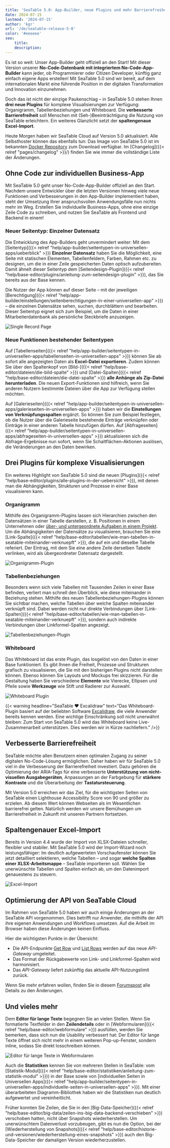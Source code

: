 ```yaml
---
title: 'SeaTable 5.0: App-Builder, neue Plugins und mehr Barrierefreiheit'
date: 2024-07-15
lastmod: '2024-07-15'
author: 'kgr'
url: '/de/seatable-release-5-0'
color: '#eeeeee'
seo:
    title:
    description:
---
```


Es ist so weit: Unser App-Builder geht offiziell an den Start! Mit dieser Version unserer **No-Code-Datenbank mit integriertem No-Code-App-Builder** kann jeder, ob Programmierer oder Citizen Developer, künftig ganz einfach eigene Apps erstellen! Mit SeaTable 5.0 sind wir bereit, auf dem internationalen Markt eine führende Position in der digitalen Transformation und Innovation einzunehmen.

Doch das ist nicht der einzige Paukenschlag – in SeaTable 5.0 stehen Ihnen **drei neue Plugins** für komplexe Visualisierungen zur Verfügung: Organigramm, Tabellenbeziehungen und Whiteboard. Die **verbesserte Barrierefreiheit** soll Menschen mit (Seh-)Beeinträchtigung die Nutzung von SeaTable erleichtern. Ein weiteres Glanzlicht setzt der **spaltengenaue Excel-Import**.

Heute Morgen haben wir SeaTable Cloud auf Version 5.0 aktualisiert. Alle Selbsthoster können das ebenfalls tun: Das Image von SeaTable 5.0 ist im bekannten [Docker Repository](https://hub.docker.com/r/seatable/seatable-enterprise) zum Download verfügbar. Im [Changelog]({{< relref "pages/changelog" >}}/) finden Sie wie immer die vollständige Liste der Änderungen.

## Ohne Code zur individuellen Business-App

Mit SeaTable 5.0 geht unser No-Code-App-Builder offiziell an den Start. Nachdem unsere Entwickler über die letzten Versionen hinweg viele neue Funktionen und Verbesserungen in den App-Builder implementiert haben, steht der Umsetzung Ihrer anspruchsvollen Anwendungsfälle nun nichts mehr im Weg. Erstellen Sie individuelle Business-Apps, ohne eine einzige Zeile Code zu schreiben, und nutzen Sie SeaTable als Frontend und Backend in einem!

### Neuer Seitentyp: Einzelner Datensatz

Die Entwicklung des App-Builders geht unvermindert weiter: Mit dem [Seitentyp]({{< relref "help/app-builder/seitentypen-in-universellen-apps/ueberblick" >}}) **Einzelner Datensatz** haben Sie die Möglichkeit, eine Seite mit statischen Elementen, Tabellenfeldern, Farben, Rahmen etc. zu designen, um die in einer Zeile gespeicherten Daten optisch aufzubereiten. Damit ähnelt dieser Seitentyp dem [Seitendesign-Plugin]({{< relref "help/base-editor/plugins/anleitung-zum-seitendesign-plugin" >}}), das Sie bereits aus der Base kennen.

Die Nutzer der App können auf dieser Seite – mit der jeweiligen [Berechtigung]({{< relref "help/app-builder/einstellungen/seitenberechtigungen-in-einer-universellen-app" >}}) – die einzelnen Datensätze sehen, suchen, durchblättern und bearbeiten. Dieser Seitentyp eignet sich zum Beispiel, um die Daten in einer Mitarbeiterdatenbank als persönliche Steckbriefe anzuzeigen.

![Single Record Page](Single-Record-Page-min.gif)

### Neue Funktionen bestehender Seitentypen

Auf [Tabellenseiten]({{< relref "help/app-builder/seitentypen-in-universellen-apps/tabellenseiten-in-universellen-apps" >}}) können Sie ab sofort alle angezeigten Daten als **Excel-Datei exportieren**. Zudem können Sie über den Spaltenkopf von [Bild-]({{< relref "help/base-editor/dateien/die-bild-spalte" >}}) und [Datei-Spalten]({{< relref "help/base-editor/dateien/die-datei-spalte" >}}) **alle Anhänge als Zip-Datei herunterladen**. Die neuen Export-Funktionen sind hilfreich, wenn Sie anderen Nutzern bestimmte Dateien über die App zur Verfügung stellen möchten.

Auf [Galerieseiten]({{< relref "help/app-builder/seitentypen-in-universellen-apps/galerieseiten-in-universellen-apps" >}}) haben wir die **Einstellungen von Verknüpfungsspalten** ergänzt. So können Sie zum Beispiel festlegen, ob die Nutzer über die Galerieseite bestehende Einträge verknüpfen oder Einträge in einer anderen Tabelle hinzufügen dürfen. Auf [Abfrageseiten]({{< relref "help/app-builder/seitentypen-in-universellen-apps/abfrageseiten-in-universellen-apps" >}}) aktualisieren sich die Abfrage-Ergebnisse nun sofort, wenn Sie Schaltflächen-Aktionen auslösen, die Veränderungen an den Daten bewirken.

## Drei Plugins für komplexe Visualisierungen

Ein weiteres Highlight von SeaTable 5.0 sind die neuen [Plugins]({{< relref "help/base-editor/plugins/alle-plugins-in-der-uebersicht" >}}), mit denen man die Abhängigkeiten, Strukturen und Prozesse in einer Base visualisieren kann.

### Organigramm

Mithilfe des Organigramm-Plugins lassen sich Hierarchien zwischen den Datensätzen in einer Tabelle darstellen, z. B. Positionen in einem Unternehmen oder [über- und untergeordnete Aufgaben in einem Projekt](https://seatable.io/projektstrukturplan-vorlage/). Um die Abhängigkeiten der Datensätze zu visualisieren, brauchen Sie eine [Link-Spalte]({{< relref "help/base-editor/tabellen/wie-man-tabellen-in-seatable-miteinander-verknuepft" >}}), die auf ein und dieselbe Tabelle referiert. Der Eintrag, mit dem Sie eine andere Zeile derselben Tabelle verlinken, wird als übergeordneter Datensatz dargestellt.

![Organigramm-Plugin](Organigramm-Plugin.png)

### Tabellenbeziehungen

Besonders wenn sich viele Tabellen mit Tausenden Zeilen in einer Base befinden, verliert man schnell den Überblick, wie diese miteinander in Beziehung stehen. Mithilfe des neuen Tabellenbeziehungen-Plugins können Sie sichtbar machen, welche Tabellen über welche Spalten miteinander verknüpft sind. Dabei werden nicht nur direkte Verbindungen über [Link-Spalten]({{< relref "help/base-editor/tabellen/wie-man-tabellen-in-seatable-miteinander-verknuepft" >}}), sondern auch indirekte Verbindungen über Linkformel-Spalten angezeigt.

![Tabellenbeziehungen-Plugin](Table-Relationships-Plugin.png)

### Whiteboard

Das Whiteboard ist das erste Plugin, das losgelöst von den Daten in einer Base funktioniert. Es gibt Ihnen die Freiheit, Prozesse und Strukturen grafisch zu visualisieren, die Sie mit den bisherigen Plugins nicht darstellen können. Ebenso können Sie Layouts und Mockups frei skizzieren. Für die Gestaltung haben Sie verschiedene **Elemente** wie Vierecke, Ellipsen und Pfeile sowie **Werkzeuge** wie Stift und Radierer zur Auswahl.

![Whiteboard Plugin](Whiteboard-Plugin.png)

{{< warning headline="SeaTable ♥ Excalidraw" text="Das Whiteboard-Plugin basiert auf der beliebten Software [Excalidraw](https://plus.excalidraw.com/), die viele Anwender bereits kennen werden. Eine wichtige Einschränkung soll nicht unerwähnt bleiben: Zum Start von SeaTable 5.0 wird das Whiteboard keine Live-Zusammenarbeit unterstützen. Dies werden wir in Kürze nachliefern." />}}

## Verbesserte Barrierefreiheit

SeaTable möchte allen Benutzern einen optimalen Zugang zu seiner digitalen No-Code-Lösung ermöglichen. Daher haben wir für SeaTable 5.0 viel in die Verbesserung der Barrierefreiheit investiert. Dazu gehören die Optimierung der ARIA-Tags für eine verbesserte **Unterstützung von nicht-visuellen Ausgabegeräten**, Anpassungen an der Farbgebung für **stärkere Kontraste** und die Überarbeitung der **Tastatursteuerung**.

Mit Version 5.0 erreichen wir das Ziel, für die wichtigsten Seiten von SeaTable einen Lighthouse Accessibility Score von 90 und größer zu erzielen. Ab diesem Wert können Webseiten als im Wesentlichen barrierefrei gelten. Natürlich werden wir unsere Bemühungen um Barrierefreiheit in Zukunft mit unseren Partnern fortsetzen.

## Spaltengenauer Excel-Import

Bereits in Version 4.4 wurde der Import von XLSX-Dateien schneller, flexibler und stabiler. Mit SeaTable 5.0 wird der Import-Wizard noch leistungsfähiger: Im deutlich aufgewerteten Vorschaufenster können Sie jetzt detailliert selektieren, welche Tabellen – und sogar **welche Spalten einer XLSX-Arbeitsmappe** – SeaTable importieren soll. Wählen Sie unerwünschte Tabellen und Spalten einfach ab, um den Datenimport genauestens zu steuern.

![Excel-Import](Excel-Import.gif)

## Optimierung der API von SeaTable Cloud

Im Rahmen von SeaTable 5.0 haben wir auch einige Änderungen an der SeaTable API vorgenommen. Dies betrifft nur Anwender, die mithilfe der API ihre eigenen Anwendungen und Workflows umsetzen. Auf die Arbeit im Browser haben diese Änderungen keinen Einfluss.

Hier die wichtigsten Punkte in der Übersicht:

- Die API-Endpunkte [Get Row](https://api.seatable.com/reference/getrowdeprecated) und [List Rows](https://api.seatable.com/reference/listrowsdeprecated) werden auf das neue _API-Gateway_ umgeleitet.
- Das Format der Rückgabewerte von Link- und Linkformel-Spalten wird harmonisiert.
- Das _API-Gateway_ liefert zukünftig das aktuelle API-Nutzungslimit zurück.

Wenn Sie mehr erfahren wollen, finden Sie in diesem [Forumspost](https://forum.seatable.com/t/important-changes-to-api-and-seatable-cloud-with-version-5-0/4887) alle Details zu den Änderungen.

## Und vieles mehr

Dem **Editor für lange Texte** begegnen Sie an vielen Stellen. Wenn Sie formatierte Textfelder in den **Zeilendetails** oder in [Webformularen]({{< relref "help/base-editor/webformulare" >}}) ausfüllen, werden Sie bemerken, dass sich nun die Usability verbessert hat: Der Editor für lange Texte öffnet sich nicht mehr in einem weiteren Pop-up-Fenster, sondern inline, sodass Sie direkt losschreiben können.

![Editor für lange Texte in Webformularen](Long-text-editor-in-web-forms.png)

Auch die **Statistiken** kennen Sie von mehreren Stellen in SeaTable: vom [Statistik-Modul]({{< relref "help/base-editor/statistiken/anleitung-zum-statistik-modul" >}})) in der Base sowie von [individuellen Seiten in Universellen Apps]({{< relref "help/app-builder/seitentypen-in-universellen-apps/individuelle-seiten-in-universellen-apps" >}}). Mit einer überarbeiteten Diagramm-Bibliothek haben wir die Statistiken nun deutlich aufgewertet und vereinheitlicht.

Früher konnten Sie Zeilen, die Sie in den [Big-Data-Speicher]({{< relref "help/base-editor/big-data/zeilen-ins-big-data-backend-verschieben" >}}) verschoben hatten, nicht über Snapshots wiederherstellen. Um unerwünschtem Datenverlust vorzubeugen, gibt es nun die Option, bei der [Wiederherstellung von Snapshots]({{< relref "help/base-editor/historie-und-versionen/wiederherstellung-eines-snapshots" >}}) auch den Big-Data-Speicher der damaligen Version wiederherzustellen.

